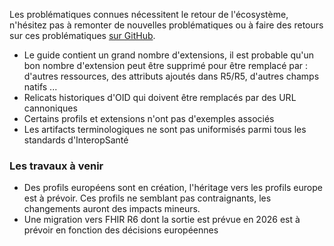 Les problématiques connues nécessitent le retour de l'écosystème, n'hésitez pas à remonter de nouvelles problématiques ou à faire des retours sur ces problématiques [sur GitHub](https://github.com/Interop-Sante/hl7.fhir.fr.core/issues).

* Le guide contient un grand nombre d'extensions, il est probable qu'un bon nombre d'extension peut être supprimé pour être remplacé par : d'autres ressources, des attributs ajoutés dans R5/R5, d'autres champs natifs ...
* Relicats historiques d'OID qui doivent être remplacés par des URL cannoniques
* Certains profils et extensions n'ont pas d'exemples associés
* Les artifacts terminologiques ne sont pas uniformisés parmi tous les standards d'InteropSanté

### Les travaux à venir

* Des profils européens sont en création, l'héritage vers les profils europe est à prévoir. Ces profils ne semblant pas contraignants, les changements auront des impacts mineurs.
* Une migration vers FHIR R6 dont la sortie est prévue en 2026 est à prévoir en fonction des décisions européennes
